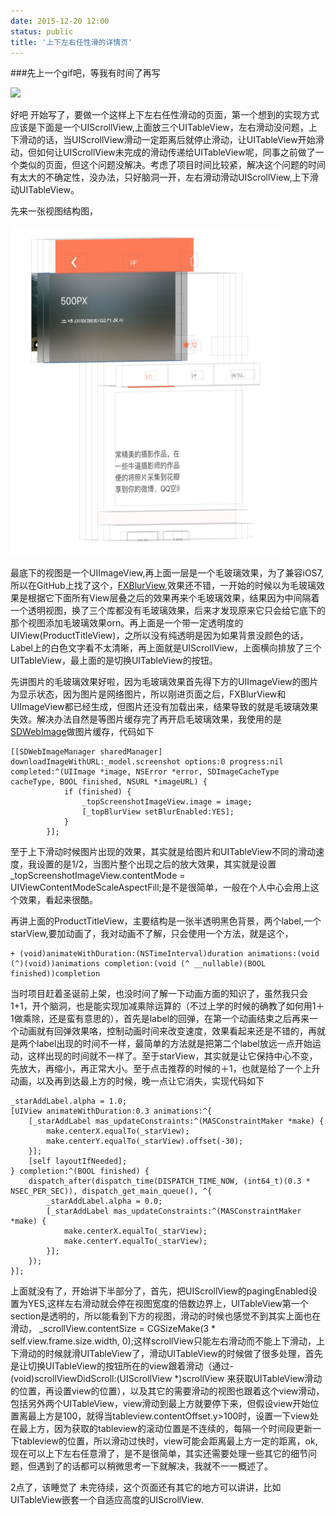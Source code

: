 ```yaml
---
date: 2015-12-20 12:00
status: public
title: '上下左右任性滑的详情页'
---
```


###先上一个gif吧，等我有时间了再写

![](https://github.com/raozhizhen/raozhizhen.github.io/blob/master/blogImage/productDetailGif.gif?raw=true) 

好吧 开始写了，要做一个这样上下左右任性滑动的页面，第一个想到的实现方式应该是下面是一个UIScrollView,上面放三个UITableView，左右滑动没问题，上下滑动的话，当UIScrollView滑动一定距离后就停止滑动，让UITableView开始滑动，但如何让UIScrollView未完成的滑动传递给UITableView呢，同事之前做了一个类似的页面，但这个问题没解决。考虑了项目时间比较紧，解决这个问题的时间有太大的不确定性，没办法，只好脑洞一开，左右滑动滑动UIScrollView,上下滑动UITableView。

先来一张视图结构图，

![](https://github.com/raozhizhen/raozhizhen.github.io/blob/master/blogImage/productDetailViewImage.PNG?raw=true)

最底下的视图是一个UIImageView,再上面一层是一个毛玻璃效果，为了兼容iOS7,所以在GitHub上找了这个，[FXBlurView](https://github.com/nicklockwood/FXBlurView),效果还不错，一开始的时候以为毛玻璃效果是根据它下面所有View层叠之后的效果再来个毛玻璃效果，结果因为中间隔着一个透明视图，换了三个库都没有毛玻璃效果，后来才发现原来它只会给它底下的那个视图添加毛玻璃效果orn。再上面是一个带一定透明度的UIView(ProductTitleView)，之所以没有纯透明是因为如果背景没颜色的话，Label上的白色文字看不太清晰，再上面就是UIScrollView，上面横向排放了三个UITableView，最上面的是切换UITableView的按钮。

先讲图片的毛玻璃效果好啦，因为毛玻璃效果首先得下方的UIImageView的图片为显示状态，因为图片是网络图片，所以刚进页面之后，FXBlurView和UIImageView都已经生成，但图片还没有加载出来，结果导致的就是毛玻璃效果失效。解决办法自然是等图片缓存完了再开启毛玻璃效果，我使用的是[SDWebImage](https://github.com/rs/SDWebImage)做图片缓存，代码如下

	[[SDWebImageManager sharedManager] downloadImageWithURL:_model.screenshot options:0 progress:nil completed:^(UIImage *image, NSError *error, SDImageCacheType cacheType, BOOL finished, NSURL *imageURL) {
                if (finished) {
                    _topScreenshotImageView.image = image;
                    [_topBlurView setBlurEnabled:YES];
                }
            }];

至于上下滑动时候图片出现的效果，其实就是给图片和UITableView不同的滑动速度，我设置的是1/2，当图片整个出现之后的放大效果，其实就是设置_topScreenshotImageView.contentMode = UIViewContentModeScaleAspectFill;是不是很简单，一般在个人中心会用上这个效果，看起来很酷。

再讲上面的ProductTitleView，主要结构是一张半透明黑色背景，两个label,一个starView,要加动画了，我对动画不了解，只会使用一个方法，就是这个，

	+ (void)animateWithDuration:(NSTimeInterval)duration animations:(void (^)(void))animations completion:(void (^ __nullable)(BOOL finished))completion 
	
当时项目赶着圣诞前上架，也没时间了解一下动画方面的知识了，虽然我只会1+1，开个脑洞，也是能实现加减乘除运算的（不过上学的时候的确教了如何用1＋1做乘除，还是蛮有意思的），首先是label的回弹，在第一个动画结束之后再来一个动画就有回弹效果咯，控制动画时间来改变速度，效果看起来还是不错的，再就是两个label出现的时间不一样，最简单的方法就是把第二个label放远一点开始运动，这样出现的时间就不一样了。至于starView，其实就是让它保持中心不变，先放大，再缩小，再正常大小。至于点击推荐的时候的＋1，也就是给了一个上升动画，以及再到达最上方的时候，晚一点让它消失，实现代码如下

    _starAddLabel.alpha = 1.0;
    [UIView animateWithDuration:0.3 animations:^{
        [_starAddLabel mas_updateConstraints:^(MASConstraintMaker *make) {
            make.centerX.equalTo(_starView);
            make.centerY.equalTo(_starView).offset(-30);
        }];
        [self layoutIfNeeded];
    } completion:^(BOOL finished) {
        dispatch_after(dispatch_time(DISPATCH_TIME_NOW, (int64_t)(0.3 * NSEC_PER_SEC)), dispatch_get_main_queue(), ^{
            _starAddLabel.alpha = 0.0;
            [_starAddLabel mas_updateConstraints:^(MASConstraintMaker *make) {
                make.centerX.equalTo(_starView);
                make.centerY.equalTo(_starView);
            }];
        });
    }];

上面就没有了，开始讲下半部分了，首先，把UIScrollView的pagingEnabled设置为YES,这样左右滑动就会停在视图宽度的倍数边界上，UITableView第一个section是透明的，所以能看到下方的视图，滑动的时候也感觉不到其实上面也在滑动， _scrollView.contentSize = CGSizeMake(3 * self.view.frame.size.width, 0);这样scrollView只能左右滑动而不能上下滑动，上下滑动的时候就滑UITableView了，滑动UITableView的时候做了很多处理，首先是让切换UITableView的按钮所在的view跟着滑动（通过- (void)scrollViewDidScroll:(UIScrollView *)scrollView 来获取UITableView滑动的位置，再设置view的位置），以及其它的需要滑动的视图也跟着这个view滑动，包括另外两个UITableView，view滑动到最上方就要停下来，但假设view开始位置离最上方是100，就得当tableview.contentOffset.y>100时，设置一下view处在最上方，因为获取的tableview的滚动位置是不连续的，每隔一个时间段更新一下tableview的位置，所以滑动过快时，view可能会距离最上方一定的距离，ok,现在可以上下左右任意滑了，是不是很简单，其实还需要处理一些其它的细节问题，但遇到了的话都可以稍微思考一下就解决，我就不一一概述了。

2点了，该睡觉了  未完待续，这个页面还有其它的地方可以讲讲，比如UITableView嵌套一个自适应高度的UIScrollView.
